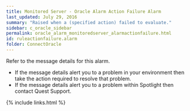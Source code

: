 ```yaml
---
title: ﻿Monitored Server - Oracle Alarm Action Failure Alarm
last_updated: July 29, 2016
summary: "Raised when a (specified action) failed to evaluate."
sidebar: c_oracle_sidebar
permalink: oracle_alarm_monitoredserver_alarmactionfailure.html
id: ruleactionfailure.alarm
folder: ConnectOracle
---
```



Refer to the message details for this alarm.

* If the message details alert you to a problem in your environment then take the action required to resolve that problem.
* If the message details alert you to a problem within Spotlight then contact Quest Support.


{% include links.html %}
